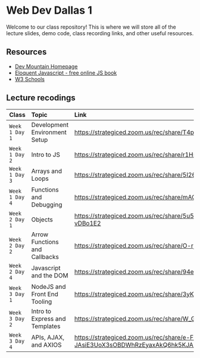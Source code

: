 # Web Dev Dallas 1

Welcome to our class repository! This is where we will store all of the lecture slides, demo code, class recording links, and other useful resources.


## Resources

 - [Dev Mountain Homepage](https://ed.devmountain.com/)
 - [Eloquent Javascript - free online JS book](https://eloquentjavascript.net/)
 - [W3 Schools](https://www.w3schools.com/js/default.asp)


## Lecture recodings


| Class | Topic     | Link                |
| :-------- | :------- | :------------------------- |
| `Week 1 Day 1` | Development Environment Setup | https://strategiced.zoom.us/rec/share/T4pcNfukOOHKC0kje93rQuvOKynzetWTbz-B_jdIqBNhZOa2szHKb58Wu3nz0RbB.7g_b2R5Ub_Yu4mfF |
| `Week 1 Day 2` | Intro to JS | https://strategiced.zoom.us/rec/share/r1Hse6CSvgXg0HXlNLTYRLRqsiKoE-eDvldm6nYsxiGkvYjNYtSYmMhA7b0RnBPr.0rIYFj_MjImyq-AI |
| `Week 1 Day 3` | Arrays and Loops | https://strategiced.zoom.us/rec/share/5I26sdbFRfs9178Y7zOkjqlMRBpEjaYinS07_E7KX4gZi1vFo-jdNI0lASgQKfvv.usG0RU_x_TGeWWcb |
| `Week 1 Day 4` | Functions and Debugging | https://strategiced.zoom.us/rec/share/mAOuN7fmWT8VsVPaPYXma_ZEtAvqo8_BT09pXIC3d1C2z9TtriRxzLKiPkh64sth.pLkKHJKhggfsXVnX |
| `Week 2 Day 1` | Objects | https://strategiced.zoom.us/rec/share/5u5S2gJ7QHQOSuAkBV32JKBwgj5YxuEWHyue95nU6jMunM1O6NbKDJND2BPfmOFx.W_he3sa8-vDBo1E2 |
| `Week 2 Day 2` | Arrow Functions and Callbacks | https://strategiced.zoom.us/rec/share/O-rjT7wL7CdBJMF6njjhUlCyemdhXdX7GMBJ_l6i5us7Ro9FG6hO9aaAQXAAyrVR.TlOOEWSVZ80s9DHq |
| `Week 2 Day 4` | Javascript and the DOM | https://strategiced.zoom.us/rec/share/94ePbPAzRGcTdLaJJyRjd4MBD719xn0VBpw3lyAe5fd5wY5o7vFCxcdyo6ZmkQAI.C8MPK1W1a1fk5eqs |
| `Week 3 Day 1` | NodeJS and Front End Tooling | https://strategiced.zoom.us/rec/share/3yK7tMEG3qfOmJKRM4EfuFK3pAlDOhxu0bjR3Sc1LK-kCniABaM6q9rR7aPpy95Y.rf4tRFVkKQv4kJog |
| `Week 3 Day 2` | Intro to Express and Templates | https://strategiced.zoom.us/rec/share/W_GBiB-Q68hjlrfjed6DU3_dZWmuoByRSWIKu3jOFzVmt-TDw7WIfeRYOb8H47fZ.Wfb7VyLwGN5uazki |
| `Week 3 Day 4` | APIs, AJAX, and AXIOS | https://strategiced.zoom.us/rec/share/e-FmzB_joV7hRbGG9WCc-JAsiE3UoX3sOBDWhRzEyaxAkQ6hk5KJAlqm1ULDB1SH.fYoCn049xkAH_tev |
